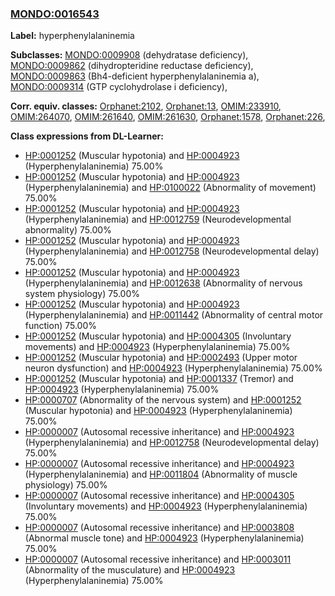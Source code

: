 
### [MONDO:0016543](http://purl.obolibrary.org/obo/MONDO_0016543)
**Label:** hyperphenylalaninemia

**Subclasses:** [MONDO:0009908](http://purl.obolibrary.org/obo/MONDO_0009908) (dehydratase deficiency), [MONDO:0009862](http://purl.obolibrary.org/obo/MONDO_0009862) (dihydropteridine reductase deficiency), [MONDO:0009863](http://purl.obolibrary.org/obo/MONDO_0009863) (Bh4-deficient hyperphenylalaninemia a), [MONDO:0009314](http://purl.obolibrary.org/obo/MONDO_0009314) (GTP cyclohydrolase i deficiency), 

**Corr. equiv. classes:** [Orphanet:2102](http://www.orpha.net/ORDO/Orphanet_2102), [Orphanet:13](http://www.orpha.net/ORDO/Orphanet_13), [OMIM:233910](http://purl.obolibrary.org/obo/OMIM_233910), [OMIM:264070](http://purl.obolibrary.org/obo/OMIM_264070), [OMIM:261640](http://purl.obolibrary.org/obo/OMIM_261640), [OMIM:261630](http://purl.obolibrary.org/obo/OMIM_261630), [Orphanet:1578](http://www.orpha.net/ORDO/Orphanet_1578), [Orphanet:226](http://www.orpha.net/ORDO/Orphanet_226), 

**Class expressions from DL-Learner:**

- [HP:0001252](http://purl.obolibrary.org/obo/HP_0001252) (Muscular hypotonia) and [HP:0004923](http://purl.obolibrary.org/obo/HP_0004923) (Hyperphenylalaninemia) 75.00%
- [HP:0001252](http://purl.obolibrary.org/obo/HP_0001252) (Muscular hypotonia) and [HP:0004923](http://purl.obolibrary.org/obo/HP_0004923) (Hyperphenylalaninemia) and [HP:0100022](http://purl.obolibrary.org/obo/HP_0100022) (Abnormality of movement) 75.00%
- [HP:0001252](http://purl.obolibrary.org/obo/HP_0001252) (Muscular hypotonia) and [HP:0004923](http://purl.obolibrary.org/obo/HP_0004923) (Hyperphenylalaninemia) and [HP:0012759](http://purl.obolibrary.org/obo/HP_0012759) (Neurodevelopmental abnormality) 75.00%
- [HP:0001252](http://purl.obolibrary.org/obo/HP_0001252) (Muscular hypotonia) and [HP:0004923](http://purl.obolibrary.org/obo/HP_0004923) (Hyperphenylalaninemia) and [HP:0012758](http://purl.obolibrary.org/obo/HP_0012758) (Neurodevelopmental delay) 75.00%
- [HP:0001252](http://purl.obolibrary.org/obo/HP_0001252) (Muscular hypotonia) and [HP:0004923](http://purl.obolibrary.org/obo/HP_0004923) (Hyperphenylalaninemia) and [HP:0012638](http://purl.obolibrary.org/obo/HP_0012638) (Abnormality of nervous system physiology) 75.00%
- [HP:0001252](http://purl.obolibrary.org/obo/HP_0001252) (Muscular hypotonia) and [HP:0004923](http://purl.obolibrary.org/obo/HP_0004923) (Hyperphenylalaninemia) and [HP:0011442](http://purl.obolibrary.org/obo/HP_0011442) (Abnormality of central motor function) 75.00%
- [HP:0001252](http://purl.obolibrary.org/obo/HP_0001252) (Muscular hypotonia) and [HP:0004305](http://purl.obolibrary.org/obo/HP_0004305) (Involuntary movements) and [HP:0004923](http://purl.obolibrary.org/obo/HP_0004923) (Hyperphenylalaninemia) 75.00%
- [HP:0001252](http://purl.obolibrary.org/obo/HP_0001252) (Muscular hypotonia) and [HP:0002493](http://purl.obolibrary.org/obo/HP_0002493) (Upper motor neuron dysfunction) and [HP:0004923](http://purl.obolibrary.org/obo/HP_0004923) (Hyperphenylalaninemia) 75.00%
- [HP:0001252](http://purl.obolibrary.org/obo/HP_0001252) (Muscular hypotonia) and [HP:0001337](http://purl.obolibrary.org/obo/HP_0001337) (Tremor) and [HP:0004923](http://purl.obolibrary.org/obo/HP_0004923) (Hyperphenylalaninemia) 75.00%
- [HP:0000707](http://purl.obolibrary.org/obo/HP_0000707) (Abnormality of the nervous system) and [HP:0001252](http://purl.obolibrary.org/obo/HP_0001252) (Muscular hypotonia) and [HP:0004923](http://purl.obolibrary.org/obo/HP_0004923) (Hyperphenylalaninemia) 75.00%
- [HP:0000007](http://purl.obolibrary.org/obo/HP_0000007) (Autosomal recessive inheritance) and [HP:0004923](http://purl.obolibrary.org/obo/HP_0004923) (Hyperphenylalaninemia) and [HP:0012758](http://purl.obolibrary.org/obo/HP_0012758) (Neurodevelopmental delay) 75.00%
- [HP:0000007](http://purl.obolibrary.org/obo/HP_0000007) (Autosomal recessive inheritance) and [HP:0004923](http://purl.obolibrary.org/obo/HP_0004923) (Hyperphenylalaninemia) and [HP:0011804](http://purl.obolibrary.org/obo/HP_0011804) (Abnormality of muscle physiology) 75.00%
- [HP:0000007](http://purl.obolibrary.org/obo/HP_0000007) (Autosomal recessive inheritance) and [HP:0004305](http://purl.obolibrary.org/obo/HP_0004305) (Involuntary movements) and [HP:0004923](http://purl.obolibrary.org/obo/HP_0004923) (Hyperphenylalaninemia) 75.00%
- [HP:0000007](http://purl.obolibrary.org/obo/HP_0000007) (Autosomal recessive inheritance) and [HP:0003808](http://purl.obolibrary.org/obo/HP_0003808) (Abnormal muscle tone) and [HP:0004923](http://purl.obolibrary.org/obo/HP_0004923) (Hyperphenylalaninemia) 75.00%
- [HP:0000007](http://purl.obolibrary.org/obo/HP_0000007) (Autosomal recessive inheritance) and [HP:0003011](http://purl.obolibrary.org/obo/HP_0003011) (Abnormality of the musculature) and [HP:0004923](http://purl.obolibrary.org/obo/HP_0004923) (Hyperphenylalaninemia) 75.00%


